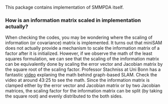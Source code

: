 This package contains implementation of SMMPDA itself.

### How is an information matrix scaled in implementation actually?
When checking the codes, you may be wondering where the scaling of information (or covariance) matrix is implemented. It turns out that miniSAM does not actually provide a mechanism to scale the information matrix of a factor after it is initialized. However, if we observe the math of the least squares formulation, we can see that the scaling of the imformation matrix can be equivalently done by scaling the error vector and Jacobian matrix by the square root of the scaling factor. Professor Stachniss at Uni Bonn has a fantastic [video](https://www.youtube.com/watch?v=uHbRKvD8TWg&list=PLgnQpQtFTOGSeTU35ojkOdsscnenP2Cqx&index=23) explaning the math behind graph-based SLAM. Check the video at around 43:25 to see the math. Since the information matrix is clamped either by the error vector and Jacobian matrix or by two Jacobian matrices, the scaling factor for the information matrix can be split (by taking the square root) and evenly distributed to the both sides.
